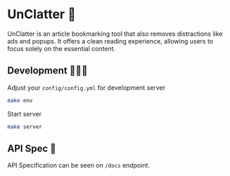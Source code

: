 # UnClatter 📑

UnClatter is an article bookmarking tool that also removes distractions like ads and popups. It offers a clean reading experience, allowing users to focus solely on the essential content.


## Development 🧑🏻‍💻

Adjust your `config/config.yml` for development server

```bash
make env
```

Start server

```bash
make server
```

## API Spec 📝

API Specification can be seen on `/docs` endpoint.
